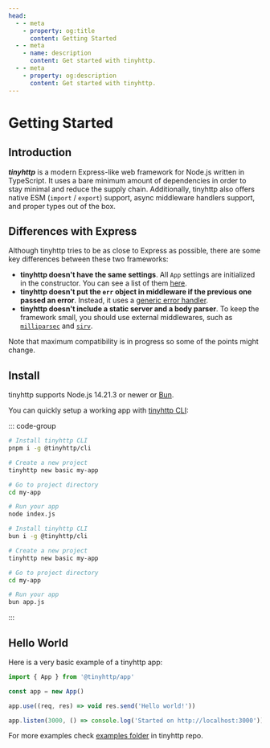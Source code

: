 ```yaml
---
head:
  - - meta
    - property: og:title
      content: Getting Started
  - - meta
    - name: description
      content: Get started with tinyhttp.
  - - meta
    - property: og:description
      content: Get started with tinyhttp.
---
```


# Getting Started

## Introduction

_**tinyhttp**_ is a modern Express-like web framework for Node.js written in TypeScript. It uses a bare minimum amount of dependencies in order to stay minimal and reduce the supply chain. Additionally, tinyhttp also offers native ESM (`import` / `export`) support, async middleware handlers support, and proper types out of the box.

## Differences with Express

Although tinyhttp tries to be as close to Express as possible, there are some key differences between these two frameworks:

- **tinyhttp doesn't have the same settings**. All `App` settings are initialized in the constructor. You can see a list of them [here](/docs/api/application#settings).
- **tinyhttp doesn't put the `err` object in middleware if the previous one passed an error**. Instead, it uses a [generic error handler](/docs/api/application#onerror-err-req-res).
- **tinyhttp doesn't include a static server and a body parser**. To keep the framework small, you should use external middlewares, such as [`milliparsec`](https://github.com/tinyhttp/milliparsec) and [`sirv`](https://github.com/lukeed/sirv).

Note that maximum compatibility is in progress so some of the points might change.

## Install

tinyhttp supports Node.js 14.21.3 or newer or [Bun](https://bun.sh).

You can quickly setup a working app with [tinyhttp CLI](https://github.com/tinyhttp/cli):

::: code-group

```bash [node]
# Install tinyhttp CLI
pnpm i -g @tinyhttp/cli

# Create a new project
tinyhttp new basic my-app

# Go to project directory
cd my-app

# Run your app
node index.js
```

```bash [bun]
# Install tinyhttp CLI
bun i -g @tinyhttp/cli

# Create a new project
tinyhttp new basic my-app

# Go to project directory
cd my-app

# Run your app
bun app.js
```

:::

## Hello World

Here is a very basic example of a tinyhttp app:

```js
import { App } from '@tinyhttp/app'

const app = new App()

app.use((req, res) => void res.send('Hello world!'))

app.listen(3000, () => console.log('Started on http://localhost:3000'))
```

For more examples check [examples folder](https://github.com/tinyhttp/tinyhttp/blob/master/examples) in tinyhttp repo.
